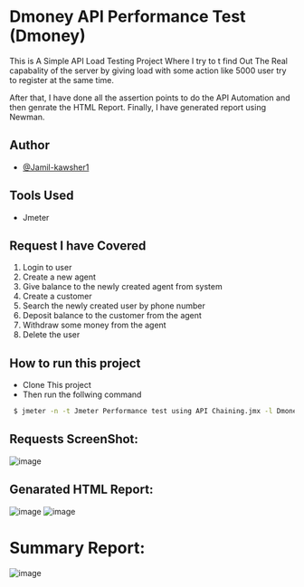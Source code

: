 #  Dmoney API Performance Test (Dmoney)

This is A Simple API Load Testing Project Where I try to t find Out The Real capabality of the server by giving load with 
some action like 5000 user try to register at the same time.

After that, I have done all the assertion points to do the API Automation and then genrate the HTML Report.
Finally, I have generated report using Newman.


## Author

- [@Jamil-kawsher1](https://www.github.com/Jamil-kawsher1)

## Tools Used
- Jmeter

## Request I have Covered

1. Login to user
2. Create a new agent
3. Give balance to the newly created agent from system
4. Create a customer
5. Search the newly created user by phone number
6. Deposit balance to the customer from the agent
7. Withdraw some money from the agent
8. Delete the user

## How to run this project

- Clone This project
- Then run the follwing command 

```bash
 $ jmeter -n -t Jmeter Performance test using API Chaining.jmx -l Dmoney-Load-Test.csv -e -o Reports
```




## Requests ScreenShot:
![image](https://user-images.githubusercontent.com/42008531/215797249-68846705-e712-4ca7-8d61-c008d0567b65.png)


## Genarated HTML Report:
![image](https://user-images.githubusercontent.com/42008531/215797749-308c1b5c-7ceb-4a6e-a4c4-24fcfb55c692.png)
![image](https://user-images.githubusercontent.com/42008531/215797920-9099178b-0278-46e0-9439-aec27aef7174.png)

# Summary Report:
![image](https://user-images.githubusercontent.com/42008531/215798969-059fbaf0-56b2-4514-abab-393e0824bb22.png)
